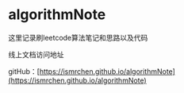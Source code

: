 # algorithmNote
这里记录刷leetcode算法笔记和思路以及代码

线上文档访问地址

gitHub：[https://ismrchen.github.io/algorithmNote](https://ismrchen.github.io/algorithmNote)